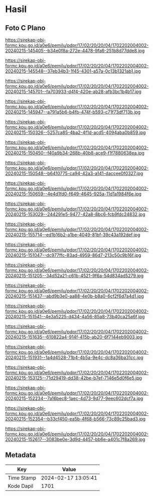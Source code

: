 # Hasil

## Foto C Plano

https://sirekap-obj-formc.kpu.go.id/a0e6/pemilu/pdpr/17/02/20/20/04/1702202004002-20240215-145405--b34e0f8a-272e-4478-9fa6-251b8d77dde8.jpg

https://sirekap-obj-formc.kpu.go.id/a0e6/pemilu/pdpr/17/02/20/20/04/1702202004002-20240215-145548--37eb34b3-1f45-4301-a57a-0c13b1321ab1.jpg

https://sirekap-obj-formc.kpu.go.id/a0e6/pemilu/pdpr/17/02/20/20/04/1702202004002-20240215-145701--fa703933-d4f4-420e-ab28-afb3bc1b4b17.jpg

https://sirekap-obj-formc.kpu.go.id/a0e6/pemilu/pdpr/17/02/20/20/04/1702202004002-20240215-145947--a791a5b6-b4fb-474f-b593-c71f73df713b.jpg

https://sirekap-obj-formc.kpu.go.id/a0e6/pemilu/pdpr/17/02/20/20/04/1702202004002-20240215-150326--5257ca85-4ba2-4f1d-acd5-4094aba0b859.jpg

https://sirekap-obj-formc.kpu.go.id/a0e6/pemilu/pdpr/17/02/20/20/04/1702202004002-20240215-150450--f40a9b34-268b-40b8-ace9-f1f7880638ea.jpg

https://sirekap-obj-formc.kpu.go.id/a0e6/pemilu/pdpr/17/02/20/20/04/1702202004002-20240215-150548--b6410775-ca94-42a3-a141-daccee0f0327.jpg

https://sirekap-obj-formc.kpu.go.id/a0e6/pemilu/pdpr/17/02/20/20/04/1702202004002-20240215-150659--4e4d1fd0-f649-4645-925a-11d1a1984f6e.jpg

https://sirekap-obj-formc.kpu.go.id/a0e6/pemilu/pdpr/17/02/20/20/04/1702202004002-20240215-153029--244291e5-9477-42a8-8bc6-fcb9fdc24832.jpg

https://sirekap-obj-formc.kpu.go.id/a0e6/pemilu/pdpr/17/02/20/20/04/1702202004002-20240215-155714--ed1b16b2-a1be-4049-81bf-39c43a192def.jpg

https://sirekap-obj-formc.kpu.go.id/a0e6/pemilu/pdpr/17/02/20/20/04/1702202004002-20240215-151047--dc977ffc-83ad-4959-86d7-213c50c9b16f.jpg

https://sirekap-obj-formc.kpu.go.id/a0e6/pemilu/pdpr/17/02/20/20/04/1702202004002-20240215-151205--34d52a21-c61b-4521-9f6a-54d834ad5279.jpg

https://sirekap-obj-formc.kpu.go.id/a0e6/pemilu/pdpr/17/02/20/20/04/1702202004002-20240215-151437--abd9b3e0-aa88-4e0b-b8a0-6cf2f6d7a4d1.jpg

https://sirekap-obj-formc.kpu.go.id/a0e6/pemilu/pdpr/17/02/20/20/04/1702202004002-20240215-151541--4e3a5225-d434-4a56-85a8-73b40ca25a6f.jpg

https://sirekap-obj-formc.kpu.go.id/a0e6/pemilu/pdpr/17/02/20/20/04/1702202004002-20240215-151635--610822a4-914f-415b-ab20-6f7144eb9003.jpg

https://sirekap-obj-formc.kpu.go.id/a0e6/pemilu/pdpr/17/02/20/20/04/1702202004002-20240215-151931--1a4d4528-71b4-4b5a-9e4c-dc8a36ba31cc.jpg

https://sirekap-obj-formc.kpu.go.id/a0e6/pemilu/pdpr/17/02/20/20/04/1702202004002-20240215-153125--71d29419-dd38-42be-b7ef-7146e5d0f6e5.jpg

https://sirekap-obj-formc.kpu.go.id/a0e6/pemilu/pdpr/17/02/20/20/04/1702202004002-20240215-152234--7a16bec8-1aec-4d73-9d77-9eec602dcf7a.jpg

https://sirekap-obj-formc.kpu.go.id/a0e6/pemilu/pdpr/17/02/20/20/04/1702202004002-20240215-152354--b33cf450-ea5b-4f68-b566-73c89c25bad3.jpg

https://sirekap-obj-formc.kpu.go.id/a0e6/pemilu/pdpr/17/02/20/20/04/1702202004002-20240215-152617--3083be0e-3d9d-4457-bb6e-a401c7f8a269.jpg


## Metadata

| Key        | Value               |
| ---------- | ------------------- |
| Time Stamp | 2024-02-17 13:05:41 |
| Kode Dapil | 1701                |



